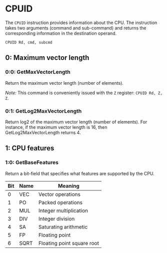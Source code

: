 # CPUID

The `CPUID` instruction provides information about the CPU. The instruction takes two arguments (command and sub-command) and returns the corresponding information in the destination operand.

`CPUID Rd, cmd, subcmd`


## 0: Maximum vector length

### 0:0: GetMaxVectorLength

Return the maximum vector length (number of elements).

*Note:* This command is conveniently issued with the `Z` register: `CPUID Rd, Z, Z`.


### 0:1: GetLog2MaxVectorLength

Return log2 of the maximum vector length (number of elements). For instance, if the maximum vector length is 16, then GetLog2MaxVectorLength returns 4.


## 1: CPU features

### 1:0: GetBaseFeatures

Return a bit-field that specifies what features are supported by the CPU.

| Bit | Name | Meaning |
|---|---|---|
| 0 | VEC | Vector operations |
| 1 | PO | Packed operations |
| 2 | MUL | Integer multiplication |
| 3 | DIV | Integer division |
| 4 | SA | Saturating arithmetic |
| 5 | FP | Floating point |
| 6 | SQRT | Floating point square root |

